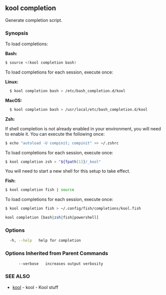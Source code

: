 ## kool completion

Generate completion script.

### Synopsis

To load completions:

**Bash:**

```bash
$ source <(kool completion bash)
```

To load completions for each session, execute once:

**Linux:**

```bash
  $ kool completion bash > /etc/bash_completion.d/kool
```

**MacOS:**

```bash
  $ kool completion bash > /usr/local/etc/bash_completion.d/kool
```

**Zsh:**

If shell completion is not already enabled in your environment, you will need to enable it. You can execute the following once:

```bash
$ echo "autoload -U compinit; compinit" >> ~/.zshrc
```

To load completions for each session, execute once:

```bash
$ kool completion zsh > "${fpath[1]}/_kool"
```

You will need to start a new shell for this setup to take effect.

**Fish:**

```bash
$ kool completion fish | source
```

To load completions for each session, execute once:

```bash
$ kool completion fish > ~/.config/fish/completions/kool.fish
```


```bash
kool completion [bash|zsh|fish|powershell]
```

### Options

```bash
  -h, --help   help for completion
```

### Options Inherited from Parent Commands

```bash
      --verbose   increases output verbosity
```

### SEE ALSO

* [kool](kool)	 - kool - Kool stuff

